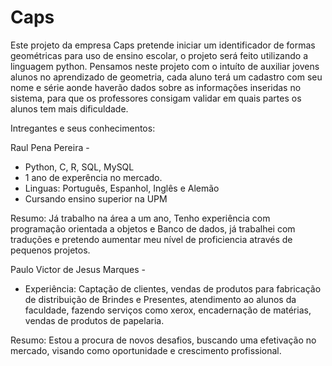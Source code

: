# Caps
Este projeto da empresa Caps pretende iniciar um identificador de formas geométricas para uso de ensino escolar, o projeto será feito utilizando a linguagem python. Pensamos neste projeto com o intuíto de auxiliar jovens alunos no aprendizado de geometria, cada aluno terá um cadastro com seu nome e série aonde haverão dados sobre as informações inseridas no sistema, para que os professores consigam validar em quais partes os alunos tem mais dificuldade.

Intregantes e seus conhecimentos:

Raul Pena Pereira - 
- Python, C, R, SQL, MySQL
- 1 ano de experência no mercado.
- Linguas: Português, Espanhol, Inglês e Alemão
- Cursando ensino superior na UPM

Resumo: Já trabalho na área a um ano, Tenho experiência com programação orientada a objetos e Banco de dados, já trabalhei com traduções e pretendo aumentar meu nível de proficiencia através de pequenos projetos.

Paulo Victor de Jesus Marques -
- Experiência: Captação de clientes, vendas de produtos para fabricação de
distribuição de Brindes e Presentes, atendimento ao alunos da faculdade, fazendo serviços como xerox,
encadernação de matérias, vendas de produtos de papelaria.

Resumo: Estou a procura de novos desafios, buscando uma efetivação no mercado, visando como
oportunidade e crescimento profissional.
